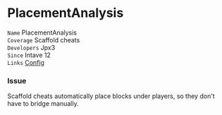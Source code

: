 # PlacementAnalysis

`Name` PlacementAnalysis<br>
`Coverage` Scaffold cheats<br>
`Developers` Jpx3<br>
`Since` Intave 12<br>
`Links` [Config](/mechanics/configuration-02-settings.md#placementanalysis)<br>

### Issue

Scaffold cheats automatically place blocks under players, so they don't have to bridge manually.

<!--
### Detection

Intave analyses block placement behavior over longer periods of time (30s-60s).

### Accuracy

PlacementAnalysis is a well-tested check that is able to detect and mitigate most scaffold cheats. 

### Issues

TODO
-->
